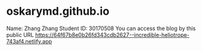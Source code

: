 # oskarymd.github.io
Name: Zhang Zhang
Student ID: 30170508
You can access the blog by this public URL https://64f67b8e0b26fd343cdb2627--incredible-heliotrope-743af4.netlify.app